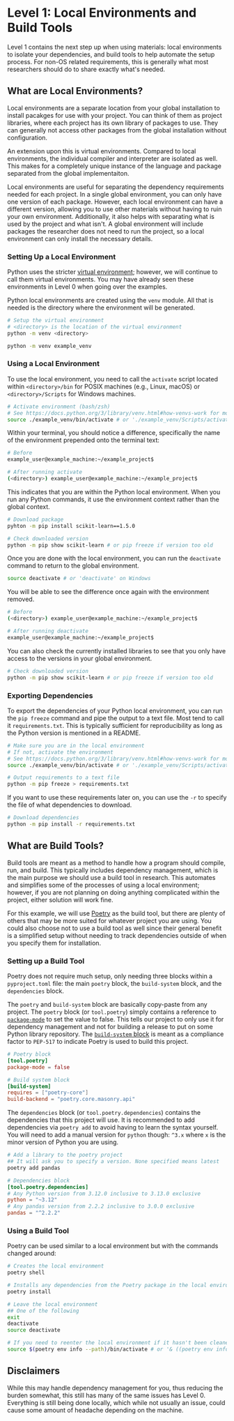 # Level 1: Local Environments and Build Tools

Level 1 contains the next step up when using materials: local environments to isolate your dependencies, and build tools to help automate the setup process. For non-OS related requirements, this is generally what most researchers should do to share exactly what's needed.

## What are Local Environments?

Local environments are a separate location from your global installation to install pacakges for use with your project. You can think of them as project libraries, where each project has its own library of packages to use. They can generally not access other packages from the global installation without configuration.

An extension upon this is virtual environments. Compared to local environments, the individual compiler and interpreter are isolated as well. This makes for a completely unique instance of the language and package separated from the global implementaiton.

Local environments are useful for separating the dependency requirements needed for each project. In a single global environment, you can only have one version of each package. However, each local environment can have a different version, allowing you to use other materials without having to ruin your own environment. Additionally, it also helps with separating what is used by the project and what isn't. A global environment will include packages the researcher does not need to run the project, so a local environment can only install the necessary details.

### Setting Up a Local Environment

Python uses the stricter [virtual environment](https://docs.python.org/3/library/venv.html); however, we will continue to call them virtual environments. You may have already seen these environments in Level 0 when going over the examples.

Python local environments are created using the `venv` module. All that is needed is the directory where the environment will be generated.

```bash
# Setup the virtual environment
# <directory> is the location of the virtual environment
python -m venv <directory>
```

```bash
python -m venv example_venv
```

### Using a Local Environment

To use the local environment, you need to call the `activate` script located within `<directory>/bin` for POSIX machines (e.g., Linux, macOS) or `<directory>/Scripts` for Windows machines.

```bash
# Activate environment (bash/zsh)
# See https://docs.python.org/3/library/venv.html#how-venvs-work for more info
source ./example_venv/bin/activate # or './example_venv/Scripts/activate' on Windows
```

Within your terminal, you should notice a difference, specifically the name of the environment prepended onto the terminal text:

```bash
# Before
example_user@example_machine:~/example_project$ 

# After running activate
(<directory>) example_user@example_machine:~/example_project$ 
```

This indicates that you are within the Python local environment. When you run any Python commands, it use the environment context rather than the global context.

```bash
# Download package
pyhton -m pip install scikit-learn==1.5.0

# Check downloaded version
python -m pip show scikit-learn # or pip freeze if version too old
```

Once you are done with the local environment, you can run the `deactivate` command to return to the global environment.

```bash
source deactivate # or 'deactivate' on Windows
```

You will be able to see the difference once again with the environment removed.

```bash
# Before
(<directory>) example_user@example_machine:~/example_project$ 

# After running deactivate
example_user@example_machine:~/example_project$ 
```

You can also check the currently installed libraries to see that you only have access to the versions in your global environment.

```bash
# Check downloaded version
python -m pip show scikit-learn # or pip freeze if version too old
```

### Exporting Dependencies

To export the dependencies of your Python local environment, you can run the `pip freeze` command and pipe the output to a text file. Most tend to call it `requirements.txt`. This is typically sufficient for reproducibility as long as the Python version is mentioned in a README.

```bash
# Make sure you are in the local environment
# If not, activate the environment
# See https://docs.python.org/3/library/venv.html#how-venvs-work for more info
source ./example_venv/bin/activate # or './example_venv/Scripts/activate' on Windows

# Output requirements to a text file
python -m pip freeze > requirements.txt
```

If you want to use these requirements later on, you can use the `-r` to specify the file of what dependencies to download.

```bash
# Download dependencies
python -m pip install -r requirements.txt
```

## What are Build Tools?

Build tools are meant as a method to handle how a program should compile, run, and build. This typically includes dependency management, which is the main purpose we should use a build tool in research. This automates and simplifies some of the processes of using a local environment; however, if you are not planning on doing anything complicated within the project, either solution will work fine.

For this example, we will use [Poetry](https://pypi.org/project/poetry-core/) as the build tool, but there are plenty of others that may be more suited for whatever project you are using. You could also choose not to use a build tool as well since their general benefit is a simplified setup without needing to track dependencies outside of when you specify them for installation.

### Setting up a Build Tool

Poetry does not require much setup, only needing three blocks within a `pyproject.toml` file: the main `poetry` block, the `build-system` block, and the `dependencies` block.

The `poetry` and `build-system` block are basically copy-paste from any project. The `poetry` block (or `tool.poetry`) simply contains a reference to [`package-mode`](https://python-poetry.org/docs/basic-usage/#operating-modes) to set the value to false. This tells our project to only use it for dependency management and not for building a release to put on some Python library repository. The [`build-system` block](https://python-poetry.org/docs/pyproject/#poetry-and-pep-517) is meant as a compliance factor to `PEP-517` to indicate Poetry is used to build this project.

```toml
# Poetry block
[tool.poetry]
package-mode = false

# Build system block
[build-system]
requires = ["poetry-core"]
build-backend = "poetry.core.masonry.api"
```

The `dependencies` block (or `tool.poetry.dependencies`) contains the dependencies that this project will use. It is recommended to add dependencies via `poetry add` to avoid having to learn the syntax yourself. You will need to add a manual version for `python` though: `^3.x` where `x` is the minor version of Python you are using.

```bash
# Add a library to the poetry project
## It will ask you to specify a version. None specified means latest
poetry add pandas
```

```toml
# Dependencies block
[tool.poetry.dependencies]
# Any Python version from 3.12.0 inclusive to 3.13.0 exclusive
python = "~3.12"
# Any pandas version from 2.2.2 inclusive to 3.0.0 exclusive
pandas = "^2.2.2"
```

### Using a Build Tool

Poetry can be used similar to a local environment but with the commands changed around:

```bash
# Creates the local environment
poetry shell

# Installs any dependencies from the Poetry package in the local environment
poetry install

# Leave the local environment
## One of the following
exit
deactivate
source deactivate

# If you need to reenter the local environment if it hasn't been cleaned up:
source $(poetry env info --path)/bin/activate # or '& ((poetry env info --path) + "\Scripts\activate.ps1")' on Windows
```

## Disclaimers

While this may handle dependency management for you, thus reducing the burden somewhat, this still has many of the same issues has Level 0. Everything is still being done locally, which while not usually an issue, could cause some amount of headache depending on the machine.
